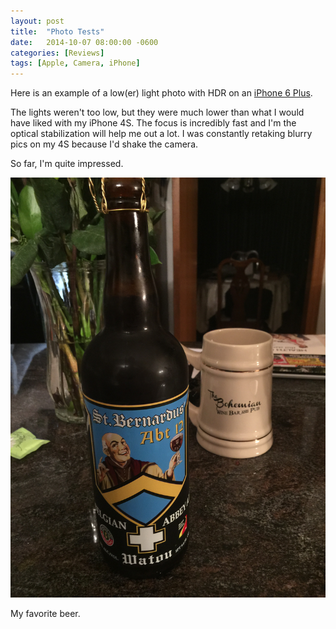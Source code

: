 ```yaml
---
layout: post
title:  "Photo Tests"
date:   2014-10-07 08:00:00 -0600
categories: [Reviews]
tags: [Apple, Camera, iPhone]
---
```


Here is an example of a low(er) light photo with HDR on an [iPhone 6 Plus](https://www.apple.com/iphone-6/cameras/).

The lights weren't too low, but they were much lower than what I would have liked with my iPhone 4S. The focus is incredibly fast and I'm the optical stabilization will help me out a lot. I was constantly retaking blurry pics on my 4S because I'd shake the camera.

So far, I'm quite impressed.

![pic](/assets/2014/10/img_0011.jpg)

My favorite beer.
